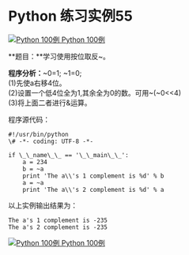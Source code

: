 Python 练习实例55
=============

 [![Python 100例](../images/up.gif) Python 100例](python-100-examples.html)

**题目：**学习使用按位取反~。

**程序分析：**~0=1; ~1=0;  
(1)先使a右移4位。  
(2)设置一个低4位全为1,其余全为0的数。可用~(~0<<4)  
(3)将上面二者进行&运算。

程序源代码：
```
#!/usr/bin/python
\# -*- coding: UTF-8 -*-

if \_\_name\_\_ == '\_\_main\_\_':
    a = 234
    b = ~a
    print 'The a\\'s 1 complement is %d' % b
    a = ~a
    print 'The a\\'s 2 complement is %d' % a
```
以上实例输出结果为：
```
The a's 1 complement is -235
The a's 2 complement is -235
```
 [![Python 100例](../images/up.gif) Python 100例](python-100-examples.html)